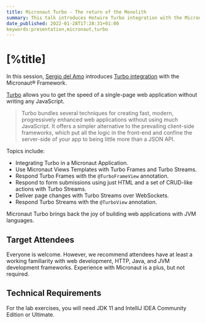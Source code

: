 ```yaml
---
title: Micronaut Turbo - The return of the Monolith
summary: This talk introduces Hotwire Turbo integration with the Micronaut® Framework.
date_published: 2022-01-28T17:28:31+01:00
keywords:presentation,micronaut,turbo
---
```


# [%title]

In this session, [Sergio del Amo](https://sergiodelamo.com) introduces [Turbo integration](https://micronaut-projects.github.io/micronaut-views/latest/guide/#turbo) with the Micronaut® Framework.

[Turbo](https://turbo.hotwired.dev) allows you to get the speed of a single-page web application without writing any JavaScript.

> Turbo bundles several techniques for creating fast, modern, progressively enhanced web applications without using much JavaScript. It offers a simpler alternative to the prevailing client-side frameworks, which put all the logic in the front-end and confine the server-side of your app to being little more than a JSON API.

Topics include:

- Integrating Turbo in a Micronaut Application.
- Use Micronaut Views Templates with Turbo Frames and Turbo Streams. 
- Respond Turbo Frames with the `@TurboFrameView` annotation.
- Respond to form submissions using just HTML and a set of CRUD-like actions with Turbo Streams.
- Deliver page changes with Turbo Streams over WebSockets.
- Respond Turbo Streams with the `@TurboView` annotation.

Micronaut Turbo brings back the joy of building web applications with JVM languages.

## Target Attendees

Everyone is welcome. However, we recommend attendees have at least a working familiarity with web development, HTTP, Java, and JVM development frameworks. Experience with Micronaut is a plus, but not required.

## Technical Requirements

For the lab exercises, you will need JDK 11 and IntelliJ IDEA Community Edition or Ultimate.